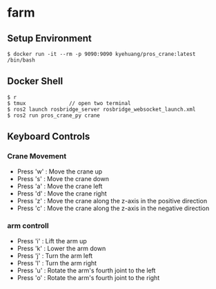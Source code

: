 # farm


## Setup Environment
```
$ docker run -it --rm -p 9090:9090 kyehuang/pros_crane:latest /bin/bash
```

## Docker Shell
```
$ r
$ tmux              // open two terminal 
$ ros2 launch rosbridge_server rosbridge_websocket_launch.xml
$ ros2 run pros_crane_py crane
```

## Keyboard Controls
### Crane Movement
- Press 'w' : Move the crane up
- Press 's' : Move the crane down
- Press 'a' : Move the crane left
- Press 'd' : Move the crane right
- Press 'z' : Move the crane along the z-axis in the positive direction
- Press 'c' : Move the crane along the z-axis in the negative direction

### arm controll
- Press 'i' : Lift the arm up
- Press 'k' : Lower the arm down
- Press 'j' : Turn the arm left
- Press 'l' : Turn the arm right
- Press 'u' : Rotate the arm's fourth joint to the left
- Press 'o' : Rotate the arm's fourth joint to the right
